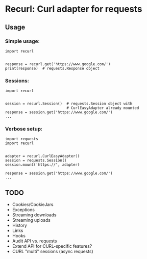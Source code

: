 # Recurl: Curl adapter for requests

## Usage

### Simple usage:

```
import recurl


response = recurl.get('https://www.google.com/')
print(response)  # requests.Response object
```

### Sessions:

```
import recurl


session = recurl.Session()  # requests.Session object with
                            # CurlEasyAdapter already mounted
response = session.get('https://www.google.com/')
...
```

### Verbose setup:

```
import requests
import recurl


adapter = recurl.CurlEasyAdapter()
session = requests.Session()
session.mount('https://', adapter)

response = session.get('https://www.google.com/')
...
```

## TODO

* Cookies/CookieJars
* Exceptions
* Streaming downloads
* Streaming uploads
* History
* Links
* Hooks
* Audit API vs. requests
* Extend API for CURL-specific features?
* CURL "multi" sessions (async requests)

